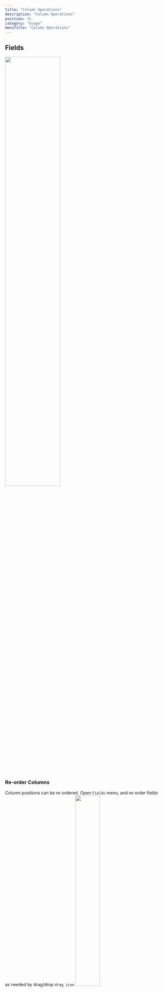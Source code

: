 ```yaml
---
title: "Column Operations"
description: "Column Operations"
position: 35
category: "Usage"
menuTitle: "Column Operations"
---
```

## Fields
<img src="https://user-images.githubusercontent.com/86527202/144435795-7156799c-04de-474d-9125-1b15e07acc3d.png" width="60%"/>

### Re-order Columns  

Column positions can be re-ordered. Open `Fields` menu, and re-order fields as needed by drag/drop `drag icon` 
<img src="https://user-images.githubusercontent.com/86527202/144435838-8cff72eb-eaa2-4268-9749-213283eb8336.png" width="40%"/>

#### Demo

<img src="https://github.com/dstala/nocodb-files/blob/2c4ca2ff31460ee5636262e88ba303e2d436ba54/ColumnReorder.gif" width="100%"/>
<!-- img src="https://media0.giphy.com/media/z5mYR1XoO85Umd5abh/giphy.gif?cid=790b7611f53d7e966bf9de3ae6b1cd5a7d6380b0ab8a4337&rid=giphy.gif&ct=g" width="60%"/ -->

### Hide/ Unhide Columns  

To hide/Unhide columns, open `Fields` menu, tick checkbox to keep column visible, untick checkbox to remove it from view
<img src="https://user-images.githubusercontent.com/86527202/144435852-47f87057-f42f-4691-abbd-9592cde50541.png" width="40%"/>

#### Demo

<img src="https://github.com/dstala/nocodb-files/blob/2c4ca2ff31460ee5636262e88ba303e2d436ba54/ColumnHide.gif" width="100%"/>
<!-- img src="https://media2.giphy.com/media/8NXvWfHDoul72dwLhk/giphy.gif?cid=790b76116fa008b45c79bb91bfe611e324fa38cde21a255a&rid=giphy.gif&ct=g" width="60%"/ -->

## Sort 

Sorting allows you to order contents alphabetically (A->Z) / (Z->A)  
(OR) in ascending/ descending order
NocoDB allows nested sorting. You can choose column fields & order in which to apply nested sorting  
  
  
<img src="https://user-images.githubusercontent.com/86527202/144435903-84ed8e81-64ec-45e5-a045-9a993238c78c.png" width="60%"/>  

<img src="https://user-images.githubusercontent.com/86527202/144435925-67b995a0-da10-45c9-bf54-9edcc63c5644.png" width="75%"/>  
  

#### Demo

<img src="https://github.com/dstala/nocodb-files/blob/2c4ca2ff31460ee5636262e88ba303e2d436ba54/ColumnSort-2.gif" width="100%"/>
<!-- img src="https://media4.giphy.com/media/ThQ8d42U2zdFyZGeZe/giphy.gif?cid=790b761183da2eb690295c5c25f83ace7acf5212c82569a1&rid=giphy.gif&ct=g" width="60%"/ -->

## Filter  

Filters allow you to restrict/organize your data on the view as per your needs.  
NocoDB allows nested filters. You can choose multiple columns and conditions to apply filter.  
Between filters, you can opt for either `and` or `or` mode operation.  
  
<img src="https://user-images.githubusercontent.com/86527202/144435944-8498be32-76cb-48d1-883a-8f674f2eb68e.png" width="60%"/>
<img src="https://user-images.githubusercontent.com/86527202/144435955-361238d5-ecda-448e-a6de-a47086aeec6e.png" width="75%"/>

### Supported filters
Each filter can be of type as described below
| Type |
|---|
| is equal |
| is not equal |
| is like |
| is not like |
| is null |
| is not null |
| > |
| < |
| >= |
| <= |

#### Demo
<img src="https://github.com/dstala/nocodb-files/blob/2c4ca2ff31460ee5636262e88ba303e2d436ba54/ColumnFilter.gif" width="100%"/>
<!-- img src="https://media4.giphy.com/media/eap5WSJfa05Qk7F3gm/giphy.gif?cid=790b761142dbc95c4f86b23a57fb0a9cb261292a88908e06&rid=giphy.gif&ct=g" width="60%"/ -->
